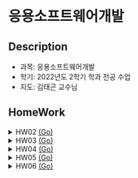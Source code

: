 # 응용소프트웨어개발

## Description
- 과목: 응용소프트웨어개발
- 학기: 2022년도 2학기 학과 전공 수업
- 지도: 김태곤 교수님

## HomeWork

<details>
<summary>HW02 <a href='https://github.com/RIVERALLZERO/SoftEngineering/tree/main/HW02'>(Go)</a></summary>
  - 구구단 | <a href="https://github.com/RIVERALLZERO/SoftEngineering/tree/main/HW02/gugudan.py">gugudan.py</a><br>
  - 팩토리얼 구하기 | <a href="https://github.com/RIVERALLZERO/SoftEngineering/tree/main/HW02/factorial.py">factorial.py</a><br>
  - 100부터 200까지의 숫자 중 소수 개수 구하기 | <a href="https://github.com/RIVERALLZERO/SoftEngineering/tree/main/HW02/prime_number.py">prime_number.py</a><br>
  - 짝수, 홀수 판단하기 | <a href="https://github.com/RIVERALLZERO/SoftEngineering/tree/main/HW02/even_odd.py">even_odd.py</a><br>
  - 1부터 100까지의 숫자 중 소수의 합 구하기 | <a href="https://github.com/RIVERALLZERO/SoftEngineering/tree/main/HW02/sum_even.py">sum_even.py</a><br>
  - 절대온도를 섭씨온도로, 마일을 킬로미터로 변환 | <a href="https://github.com/RIVERALLZERO/SoftEngineering/tree/main/HW02/unit_convert.py">unit_convert.py</a>
</details>

<details>
<summary>HW03 <a href='https://github.com/RIVERALLZERO/SoftEngineering/tree/main/HW03'>(Go)</a></summary>
  - 구구단 예외 설정하기 | <a href="https://github.com/RIVERALLZERO/SoftEngineering/tree/main/HW03/gugudan_exception.py">gugudan_exception.py</a><br>
  - HW02 구구단 GUI | <a href="https://github.com/RIVERALLZERO/SoftEngineering/tree/main/HW03/gugudan_gui.py">gugudan_gui.py</a><br>
  - 구구단 예외 설정 GUI | <a href="https://github.com/RIVERALLZERO/SoftEngineering/tree/main/HW03/gugudan_exception_gui.py">gugudan_exception_gui.py</a><br>
  - 구구단 예외 설정 GUI(rich로 꾸미기) | <a href="https://github.com/RIVERALLZERO/SoftEngineering/tree/main/HW03/gugudan_rich.py">gugudan_rich.py</a><br>
  - 조건에 맞는 var값 설정하기 | <a href="https://github.com/RIVERALLZERO/SoftEngineering/tree/main/HW03/exercise.py">exercise.py</a><br>
</details>

<details>
<summary>HW04 <a href='https://github.com/RIVERALLZERO/SoftEngineering/tree/main/HW04'>(Go)</a></summary>

1. 수업
    - 구구단 python으로 html 구현 | <a href="https://github.com/RIVERALLZERO/SoftEngineering/tree/main/HW04/gugudan_html.py">gugudan_html.py</a>
    - 구구단 Flask로 Url에 입력변수 받고 구현 | <a href="https://github.com/RIVERALLZERO/SoftEngineering/tree/main/HW04/flask_ex.py">flask_ex.py</a>
    - 웹 어플리케이션 과제 | <a href="https://github.com/RIVERALLZERO/SoftEngineering/tree/main/HW04/web_app.py">web_app.py</a>
2. 과제
   - 필요한 데이터(KOSIS) <a href="https://github.com/RIVERALLZERO/SoftEngineering/tree/main/HW04/do_population.csv">do_population.csv</a> 
   - Home 화면<br><img src="https://user-images.githubusercontent.com/93754504/190847719-a96dd545-7645-4158-a558-000988b45215.png">
   - "population/원하는 연도" 실행 화면<br><img src="https://user-images.githubusercontent.com/93754504/190862683-f6f2e112-30d6-4e99-b37e-35036d335b74.png">
</details>

<details>
<summary>HW05 <a href='https://github.com/RIVERALLZERO/SoftEngineering/tree/main/HW05'>(Go)</a></summary>

1. 수업
    - 온도 단위 변환 GET, POST방식 | <a href="https://github.com/RIVERALLZERO/SoftEngineering/tree/main/HW05/form_input.py">form_input.py</a>
    - Input텍스트와 버튼을 통해 값을 입력받고 결과를 다른 창에 (/c2k?c=입력값) 표시 <a href="https://github.com/RIVERALLZERO/SoftEngineering/tree/main/HW05/input_ex.html">HTML</a>
    - Input텍스트와 버튼을 통해 값을 입력받고 결과를 화면에 표시 <a href="https://github.com/RIVERALLZERO/SoftEngineering/tree/main/HW05/input_output_ex.html">HTML</a>
2. 과제
   - HW04 웹 어플리케이션 과제 => 웹상에서 값을 입력하고 출력  | <a href="https://github.com/RIVERALLZERO/SoftEngineering/tree/main/HW05/web_app.py">web_app.py</a>
   - HW04 웹 어플리케이션 과제 => HTML  | <a href="https://github.com/RIVERALLZERO/SoftEngineering/tree/main/HW05/index.html">index.html</a>
   - Home 화면 <br><img src="https://user-images.githubusercontent.com/93754504/191248407-3ca63b77-eafe-43ec-afc0-28a45742c8c3.png">
   - 실행 화면 <br><img src="https://user-images.githubusercontent.com/93754504/191248486-0f881530-1188-49e4-b094-234a84ef4557.png">
</details>

<details>
<summary>HW06 <a href='https://github.com/RIVERALLZERO/SoftEngineering/tree/main/docs'>(Go)</a></summary>

1. 수업
    - HTML로 home, about, blog 메뉴 구성
    - CSS로 style 지정 <a href="https://github.com/RIVERALLZERO/SoftEngineering/tree/main/docs/style.css">style.css</a>
    - JavaScript를 통해 현재 시간 알림창 띄우기 <a href="https://github.com/RIVERALLZERO/SoftEngineering/tree/main/docs/what_time.js">what_time.js</a>
2. 과제
   - 개인 홈페이지 만들기  | <a href="https://riverallzero.github.io/SoftEngineering/">홈페이지</a>
</details>

